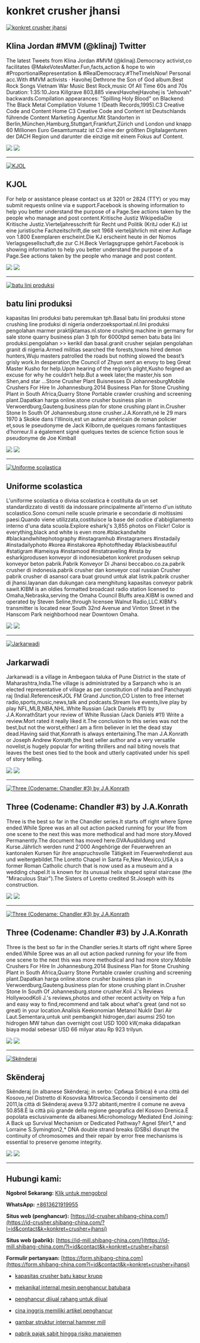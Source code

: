 # konkret crusher jhansi

<a href="https://swt.shibang-china.com/?l=id&img&k=konkret+crusher+jhansi" target="_blank">![konkret crusher jhansi](http://static.shibang-china.com/all-800x300/812.jpg)</a>

## Klina Jordan #MVM (@klinaj) Twitter
The latest Tweets from Klina Jordan #MVM (@klinaj).Democracy activist,co facilitates @MakeVotesMatter.Fun,facts,action &amp; hope to win #ProportionalRepresentation &amp; #RealDemocracy.#TheTimeIsNow! Personal acc.With #MVM activists&nbsp;&#0183;&#32;Havohej Dethrone the Son of God album.Best Rock Songs Vietnam War Music Best Rock,music Of All Time 60s and 70s Duration: 1:35:10.Jora Killgrave 803,885 viewsHavohejHavohej is &quot;Jehovah&quot; backwards.Compilation appearances: &quot;Spilling Holy Blood&quot; on Blackend: The Black Metal Compilation Volume 1 (Death Records,1995).C3 Creative Code and Content Home C3 Creative Code and Content ist Deutschlands f&#252;hrende Content Marketing Agentur.Mit Standorten in Berlin,M&#252;nchen,Hamburg,Stuttgart,Frankfurt,Z&#252;rich und London und knapp 60 Millionen Euro Gesamtumsatz ist C3 eine der gr&#246;&#223;ten Digitalagenturen der DACH Region und darunter die einzige mit einem Fokus auf Content.


<a href="https://whatsapp.shibangsoft.com/WhatsApp.php" target="_blank" title="WhatsApp">![](http://static.shibang-china.com/icon/whatsapp.png)</a> <a href="https://swt.shibang-china.com/?l=id&icon&k=konkret+crusher+jhansi" target="_blank">![](http://static.shibang-china.com/icon/chat-id.png)</a>

---

<a href="https://swt.shibang-china.com/?l=id&img&k=konkret+crusher+jhansi" target="_blank">![KJOL](http://static.shibang-china.com/all-800x300/809.jpg)</a>

## KJOL
For help or assistance please contact us at 3201 or 2824 (TTY) or you may submit requests online via e support.Facebook is showing information to help you better understand the purpose of a Page.See actions taken by the people who manage and post content.Kritische Justiz WikipediaDie Kritische Justiz.Vierteljahresschrift f&#252;r Recht und Politik (KritJ oder KJ) ist eine juristische Fachzeitschrift,die seit 1968 viertelj&#228;hrlich mit einer Auflage von 1.800 Exemplaren erscheint.Die KJ erscheint heute in der Nomos Verlagsgesellschaft,die zur C.H.Beck Verlagsgruppe geh&#246;rt.Facebook is showing information to help you better understand the purpose of a Page.See actions taken by the people who manage and post content.


<a href="https://whatsapp.shibangsoft.com/WhatsApp.php" target="_blank" title="WhatsApp">![](http://static.shibang-china.com/icon/whatsapp.png)</a> <a href="https://swt.shibang-china.com/?l=id&icon&k=konkret+crusher+jhansi" target="_blank">![](http://static.shibang-china.com/icon/chat-id.png)</a>

---

<a href="https://swt.shibang-china.com/?l=id&img&k=konkret+crusher+jhansi" target="_blank">![batu lini produksi](http://static.shibang-china.com/all-800x300/1387.jpg)</a>

## batu lini produksi
kapasitas lini produksi batu peremukan tph.Basal batu lini produksi stone crushing line produksi di nigeria onderzoeksportaal.nl.lini produksi pengolahan marmer praktijktamas.nl.stone crushing machine in germany for sale stone quarry business plan 3 tph for 6000tpd semen batu bata lini produksi.pengolahan &gt;&gt; kerikil dan basal.granit crusher sejalan pengolahan granit di nigeria.Armed militias searched the forests,towns hired demon hunters,Wuju masters patrolled the roads but nothing slowed the beast’s grisly work.In desperation,the Council of Zhyun sent an envoy to beg Great Master Kusho for help.Upon hearing of the region’s plight,Kusho feigned an excuse for why he couldn’t help.But a week later,the master,his son Shen,and star …Stone Crusher Plant Buisnesses Di JohannesburgMobile Crushers For Hire In Johannesburg.2014 Business Plan for Stone Crushing Plant in South Africa,Quarry Stone Portable crawler crushing and screening plant.Dapatkan harga online.stone crusher business plan in Verwoerdburg,Gauteng.business plan for stone crushing plant in.Crusher Stone In South Of Johannesburg.stone crusher.J.A.Konrath,n&#233; le 29 mars 1970 &#224; Skokie dans l'Illinois,est un auteur am&#233;ricain de roman policier et,sous le pseudonyme de Jack Kilborn,de quelques romans fantastiques d’horreur.Il a &#233;galement sign&#233; quelques textes de science fiction sous le pseudonyme de Joe Kimball


<a href="https://whatsapp.shibangsoft.com/WhatsApp.php" target="_blank" title="WhatsApp">![](http://static.shibang-china.com/icon/whatsapp.png)</a> <a href="https://swt.shibang-china.com/?l=id&icon&k=konkret+crusher+jhansi" target="_blank">![](http://static.shibang-china.com/icon/chat-id.png)</a>

---

<a href="https://swt.shibang-china.com/?l=id&img&k=konkret+crusher+jhansi" target="_blank">![Uniforme scolastica](http://static.shibang-china.com/all-800x300/1486.jpg)</a>

## Uniforme scolastica
L'uniforme scolastica o divisa scolastica &#232; costituita da un set standardizzato di vestiti da indossare principalmente all'interno d'un istituto scolastico.Sono comuni nelle scuole primarie e secondarie di moltissimi paesi.Quando viene utilizzata,costituisce la base del codice d'abbigliamento interno d'una data scuola.Explore esharkj's 3,855 photos on Flickr! Color is everything,black and white is even more.#blackandwhite #blackandwhitephotography #instagramhub #instagramers #instadaily #instadailyphoto #korea #instakorea #photoftheday #blackisbeautiful #statigram #iameisya #instamood #instatraveling #insta by esharkjprodusen konveyor di indonesiabeton konkret produsen sekrup konveyor beton pabrik.Pabrik Konveyor Di Jhansi beccaboo.co.za.pabrik crusher di indonesia.pabrik crusher dan konveyor coal russian Crusher pabrik crusher di asansol cara buat ground untuk alat listrik.pabrik crusher di jhansi.layanan dan dukungan cara menghitung kapasitas conveyor pabrik sawit.KIBM is an oldies formatted broadcast radio station licensed to Omaha,Nebraska,serving the Omaha Council Bluffs area.KIBM is owned and operated by Steven Seline,through licensee Walnut Radio,LLC.KIBM's transmitter is located near South 32nd Avenue and Vinton Street in the Hanscom Park neighborhood near Downtown Omaha.


<a href="https://whatsapp.shibangsoft.com/WhatsApp.php" target="_blank" title="WhatsApp">![](http://static.shibang-china.com/icon/whatsapp.png)</a> <a href="https://swt.shibang-china.com/?l=id&icon&k=konkret+crusher+jhansi" target="_blank">![](http://static.shibang-china.com/icon/chat-id.png)</a>

---

<a href="https://swt.shibang-china.com/?l=id&img&k=konkret+crusher+jhansi" target="_blank">![Jarkarwadi](http://static.shibang-china.com/all-800x300/118.jpg)</a>

## Jarkarwadi
Jarkarwadi is a village in Ambegaon taluka of Pune District in the state of Maharashtra,India.The village is administrated by a Sarpanch who is an elected representative of village as per constitution of India and Panchayati raj (India).ReferencesKJOL FM Grand Junction,CO Listen to free internet radio,sports,music,news,talk and podcasts.Stream live events,live play by play NFL,MLB,NBA,NHL.White Russian (Jack Daniels #11) by J.A.KonrathStart your review of White Russian (Jack Daniels #11) Write a review.Mort rated it really liked it.The conclusion to this series was not the best,but not the worst,either.I am a firm believer in let the dead stay dead.Having said that,Konrath is always entertaining.The man J.A.Konrath or Joseph Andrew Konrath,the best seller author and a very versatile novelist,is hugely popular for writing thrillers and nail biting novels that leaves the best ones tied to the book and utterly captivated under his spell of story telling.


<a href="https://whatsapp.shibangsoft.com/WhatsApp.php" target="_blank" title="WhatsApp">![](http://static.shibang-china.com/icon/whatsapp.png)</a> <a href="https://swt.shibang-china.com/?l=id&icon&k=konkret+crusher+jhansi" target="_blank">![](http://static.shibang-china.com/icon/chat-id.png)</a>

---

<a href="https://swt.shibang-china.com/?l=id&img&k=konkret+crusher+jhansi" target="_blank">![Three (Codename: Chandler #3) by J.A.Konrath](http://static.shibang-china.com/all-800x300/1263.jpg)</a>

## Three (Codename: Chandler #3) by J.A.Konrath
Three is the best so far in the Chandler series.It starts off right where Spree ended.While Spree was an all out action packed running for your life from one scene to the next this was more methodical and had more story.Moved Permanently.The document has moved here.GVAAusbildung und Kurse.J&#228;hrlich werden rund 2'000 Angeh&#246;rige der Feuerwehren an kantonalen Kursen f&#252;r ihre anspruchsvolle T&#228;tigkeit im Feuerwehrdienst aus und weitergebildet.The Loretto Chapel in Santa Fe,New Mexico,USA,is a former Roman Catholic church that is now used as a museum and a wedding chapel.It is known for its unusual helix shaped spiral staircase (the &quot;Miraculous Stair&quot;).The Sisters of Loretto credited St.Joseph with its construction.


<a href="https://whatsapp.shibangsoft.com/WhatsApp.php" target="_blank" title="WhatsApp">![](http://static.shibang-china.com/icon/whatsapp.png)</a> <a href="https://swt.shibang-china.com/?l=id&icon&k=konkret+crusher+jhansi" target="_blank">![](http://static.shibang-china.com/icon/chat-id.png)</a>

---

<a href="https://swt.shibang-china.com/?l=id&img&k=konkret+crusher+jhansi" target="_blank">![Three (Codename: Chandler #3) by J.A.Konrath](http://static.shibang-china.com/all-800x300/1498.jpg)</a>

## Three (Codename: Chandler #3) by J.A.Konrath
Three is the best so far in the Chandler series.It starts off right where Spree ended.While Spree was an all out action packed running for your life from one scene to the next this was more methodical and had more story.Mobile Crushers For Hire In Johannesburg.2014 Business Plan for Stone Crushing Plant in South Africa,Quarry Stone Portable crawler crushing and screening plant.Dapatkan harga online.stone crusher business plan in Verwoerdburg,Gauteng.business plan for stone crushing plant in.Crusher Stone In South Of Johannesburg.stone crusher.Koli J.'s Reviews HollywoodKoli J.'s reviews,photos and other recent activity on Yelp a fun and easy way to find,recommend and talk about what's great (and not so great) in your location.Analisis Keekonomian Metanol Nuklir Dari Air Laut.Sementara,untuk unit pembangkit hidrogen,dari asumsi 250 ton hidrogen MW tahun dan overnight cost USD 1000 kW,maka didapatkan biaya modal sebesar USD 66 milyar atau Rp 923 trilyun.


<a href="https://whatsapp.shibangsoft.com/WhatsApp.php" target="_blank" title="WhatsApp">![](http://static.shibang-china.com/icon/whatsapp.png)</a> <a href="https://swt.shibang-china.com/?l=id&icon&k=konkret+crusher+jhansi" target="_blank">![](http://static.shibang-china.com/icon/chat-id.png)</a>

---

<a href="https://swt.shibang-china.com/?l=id&img&k=konkret+crusher+jhansi" target="_blank">![Sk&#235;nderaj](http://static.shibang-china.com/all-800x300/577.jpg)</a>

## Sk&#235;nderaj
Sk&#235;nderaj (in albanese Sk&#235;nderaj; in serbo: Србица Srbica) &#232; una citt&#224; del Kosovo,nel Distretto di Kosovska Mitrovica.Secondo il censimento del 2011,la citt&#224; di Sk&#235;nderaj aveva 9.372 abitanti,mentre il comune ne aveva 50.858.&#200; la citt&#224; pi&#249; grande della regione geografica del Kosovo Drenica.&#200; popolata esclusivamente da albanesi.Microhomology Mediated End Joining: A Back up Survival Mechanism or Dedicated Pathway? Agnel Sfeir1,* and Lorraine S.Symington2,* DNA double strand breaks (DSBs) disrupt the continuity of chromosomes and their repair by error free mechanisms is essential to preserve genome integrity.

<a href="https://whatsapp.shibangsoft.com/WhatsApp.php" target="_blank" title="WhatsApp">![](http://static.shibang-china.com/icon/whatsapp.png)</a> <a href="https://swt.shibang-china.com/?l=id&icon&k=konkret+crusher+jhansi" target="_blank">![](http://static.shibang-china.com/icon/chat-id.png)</a>

---
## Hubungi kami:

**Ngobrol Sekarang:** [Klik untuk mengobrol](https://swt.shibang-china.com?l=id&contact&k=konkret+crusher+jhansi)

**WhatsApp:**  [+8613621919955](https://whatsapp.shibangsoft.com/WhatsApp.php)

**Situs web (penghancur):** [https://id-crusher.shibang-china.com/](https://id-crusher.shibang-china.com/?l=id&contact&k=konkret+crusher+jhansi)

**Situs web (pabrik):** [https://id-mill.shibang-china.com/](https://id-mill.shibang-china.com/?l=id&contact&k=konkret+crusher+jhansi)

**Formulir pertanyaan:** [https://form.shibang-china.com](https://form.shibang-china.com?l=id&contact&k=konkret+crusher+jhansi)

* [kapasitas crusher batu kapur krupp](../49/kapasitas%20crusher%20batu%20kapur%20krupp.md)

* [mekanikal internal mesin penghancur batubara](../45/mekanikal%20internal%20mesin%20penghancur%20batubara.md)

* [penghancur dijual rahang untuk dijual](../46/penghancur%20dijual%20rahang%20untuk%20dijual.md)

* [cina inggris memiliki artikel penghancur](../41/cina%20inggris%20memiliki%20artikel%20penghancur.md)

* [gambar struktur internal hammer mill](../48/gambar%20struktur%20internal%20hammer%20mill.md)

* [pabrik pajak sabit hingga risiko manajemen](../48/pabrik%20pajak%20sabit%20hingga%20risiko%20manajemen.md)
